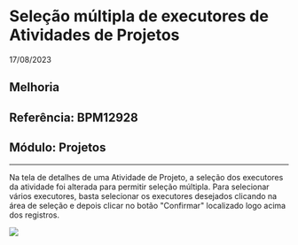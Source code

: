 # Seleção múltipla de executores de Atividades de Projetos
17/08/2023
## Melhoria
## Referência: BPM12928
## Módulo: Projetos
***

Na tela de detalhes de uma Atividade de Projeto, a seleção dos executores da atividade foi alterada para permitir seleção múltipla. Para selecionar vários executores, basta selecionar os executores desejados clicando na área de seleção e depois clicar no botão "Confirmar" localizado logo acima dos registros.

![]([PATH_IMG]/BPM12928_selecao_multipla_executores.png)